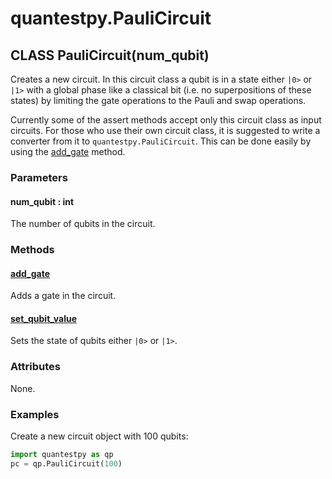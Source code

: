# quantestpy.PauliCircuit

## CLASS PauliCircuit(num_qubit)

Creates a new circuit. In this circuit class a qubit is in a state either `|0>` or `|1>` with a global phase like a classical bit (i.e. no superpositions of these states) by limiting the gate operations to the Pauli and swap operations.

Currently some of the assert methods accept only this circuit class as input circuits. For those who use their own circuit class, it is suggested to write a converter from it to `quantestpy.PauliCircuit`. This can be done easily by using the [add_gate](./pauli_circuit_add_gate.md) method.


### Parameters
#### num_qubit : int
The number of qubits in the circuit.

### Methods

#### [add_gate](./pauli_circuit_add_gate.md)
Adds a gate in the circuit.

#### [set_qubit_value](./pauli_circuit_set_qubit_value.md)
Sets the state of qubits either `|0>` or `|1>`.

### Attributes
None.

### Examples
Create a new circuit object with 100 qubits:
```py
import quantestpy as qp
pc = qp.PauliCircuit(100)
```
